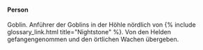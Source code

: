 ---
---

#### Person <i class="fas fa-user-alt"></i>

Goblin. Anführer der Goblins in der Höhle nördlich von {% include
glossary_link.html title="Nightstone" %}. Von den Helden gefangengenommen und den
örtlichen Wachen übergeben.
